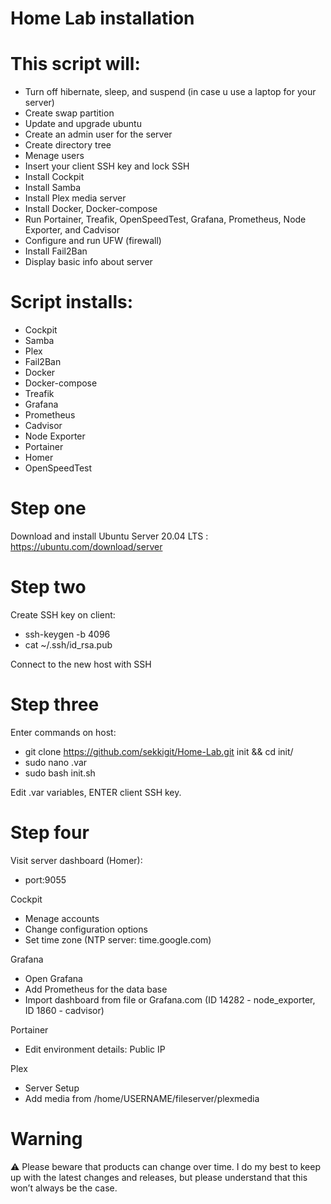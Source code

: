 # Home Lab installation

# This script will:

   - Turn off hibernate, sleep, and suspend (in case u use a laptop for your server)
   - Create swap partition
   - Update and upgrade ubuntu
   - Create an admin user for the server
   - Create directory tree
   - Menage users
   - Insert your client SSH key and lock SSH
   - Install Cockpit
   - Install Samba
   - Install Plex media server
   - Install Docker, Docker-compose
   - Run Portainer, Treafik, OpenSpeedTest, Grafana, Prometheus, Node Exporter, and Cadvisor
   - Configure and run UFW (firewall)
   - Install Fail2Ban
   - Display basic info about server

# Script installs: 

   - Cockpit
   - Samba
   - Plex
   - Fail2Ban
   - Docker
   - Docker-compose
   - Treafik
   - Grafana
   - Prometheus
   - Cadvisor
   - Node Exporter
   - Portainer
   - Homer
   - OpenSpeedTest


# Step one

Download and install Ubuntu Server 20.04 LTS : https://ubuntu.com/download/server


# Step two

Create SSH key on client:
   - ssh-keygen -b 4096
   - cat ~/.ssh/id_rsa.pub
   
Connect to the new host with SSH


# Step three

Enter commands on host:
   - git clone https://github.com/sekkigit/Home-Lab.git init && cd init/
   - sudo nano .var
   - sudo bash init.sh

Edit .var variables, ENTER client SSH key.


# Step four

Visit server dashboard (Homer):
   - port:9055

Cockpit
   - Menage accounts
   - Change configuration options
   - Set time zone (NTP server: time.google.com)

Grafana
   - Open Grafana
   - Add Prometheus for the data base
   - Import dashboard from file or Grafana.com (ID 14282 - node_exporter, ID 1860 - cadvisor)

Portainer
   - Edit environment details: Public IP

Plex
   - Server Setup
   - Add media from /home/USERNAME/fileserver/plexmedia


# Warning

⚠️ Please beware that products can change over time. I do my best to keep up with the latest changes and releases, but please understand that this won’t always be the case.